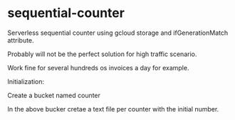 # sequential-counter

Serverless sequential counter using gcloud storage and ifGenerationMatch attribute.

Probably will not be the perfect solution for high traffic scenario.

Work fine for several hundreds os invoices a day for example.

Initialization:

Create a bucket named counter

In the above bucker cretae a text file per counter with the initial number.
